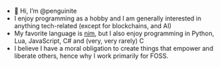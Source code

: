 - 👋 Hi, I’m @penguinite
- I enjoy programming as a hobby and I am generally interested in anything tech-related (except for blockchains, and AI)
- My favorite language is [nim](//github.com/nim-lang/nim/), but I also enjoy programming in Python, Lua, JavaScript, C# and (very, very rarely) C
- I believe I have a moral obligation to create things that empower and liberate others, hence why I work primarily for FOSS.
